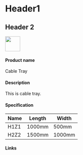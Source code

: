 # Header1
## Header 2

<a href="url"><img src="https://octodex.github.com/images/yaktocat.png" align="center" height="48" width="48" ></a>

#### Product name
Cable Tray


#### Description
This is cable tray.

#### Specification
|Name | Length | Width |
|---- | ------ | ------| 
|H1Z1 | 1000mm | 500mm |
|H2Z2 | 1500mm | 1000mm|

#### Links
